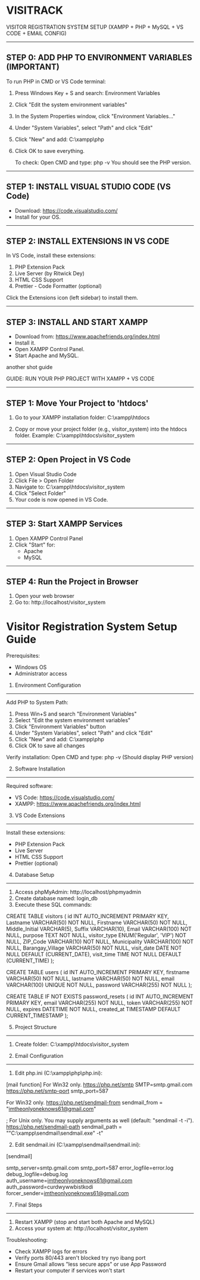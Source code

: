 # VISITRACK
VISITOR REGISTRATION SYSTEM SETUP (XAMPP + PHP + MySQL + VS CODE + EMAIL CONFIG)

---------------------------------------------------------
STEP 0: ADD PHP TO ENVIRONMENT VARIABLES (IMPORTANT)
---------------------------------------------------------
To run PHP in CMD or VS Code terminal:

1. Press Windows Key + S and search: Environment Variables
2. Click "Edit the system environment variables"
3. In the System Properties window, click "Environment Variables..."
4. Under "System Variables", select "Path" and click "Edit"
5. Click "New" and add:
   C:\xampp\php
6. Click OK to save everything.

	To check: Open CMD and type:
	php -v
	You should see the PHP version.

---------------------------------------------------------
STEP 1: INSTALL VISUAL STUDIO CODE (VS Code)
---------------------------------------------------------
- Download: https://code.visualstudio.com/
- Install for your OS.

---------------------------------------------------------
STEP 2: INSTALL EXTENSIONS IN VS CODE
---------------------------------------------------------
In VS Code, install these extensions:

1. PHP Extension Pack
2. Live Server (by Ritwick Dey)
3. HTML CSS Support
4. Prettier - Code Formatter (optional)

Click the Extensions icon (left sidebar) to install them.


---------------------------------------------------------
STEP 3: INSTALL AND START XAMPP
---------------------------------------------------------
- Download from: https://www.apachefriends.org/index.html
- Install it.
- Open XAMPP Control Panel.
- Start Apache and MySQL.

another shot guide

GUIDE: RUN YOUR PHP PROJECT WITH XAMPP + VS CODE

--------------------------------------------------
STEP 1: Move Your Project to 'htdocs'
--------------------------------------------------
1. Go to your XAMPP installation folder:
   C:\\xampp\\htdocs

2. Copy or move your project folder (e.g., visitor_system) into the htdocs folder.
   Example: C:\\xampp\\htdocs\\visitor_system

--------------------------------------------------
STEP 2: Open Project in VS Code
--------------------------------------------------
1. Open Visual Studio Code
2. Click File > Open Folder
3. Navigate to: C:\\xampp\\htdocs\\visitor_system
4. Click "Select Folder"
5. Your code is now opened in VS Code.

--------------------------------------------------
STEP 3: Start XAMPP Services
--------------------------------------------------
1. Open XAMPP Control Panel
2. Click "Start" for:
   - Apache
   - MySQL 
--------------------------------------------------
STEP 4: Run the Project in Browser
--------------------------------------------------
1. Open your web browser
2. Go to:
   http://localhost/visitor_system

Visitor Registration System Setup Guide
=======================================

Prerequisites:
- Windows OS
- Administrator access

1. Environment Configuration
----------------------------
Add PHP to System Path:
1. Press Win+S and search "Environment Variables"
2. Select "Edit the system environment variables"
3. Click "Environment Variables" button
4. Under "System Variables", select "Path" and click "Edit"
5. Click "New" and add: C:\xampp\php
6. Click OK to save all changes

Verify installation:
Open CMD and type: php -v
(Should display PHP version)

2. Software Installation
------------------------
Required software:
- VS Code: https://code.visualstudio.com/
- XAMPP: https://www.apachefriends.org/index.html

3. VS Code Extensions
---------------------
Install these extensions:
- PHP Extension Pack
- Live Server
- HTML CSS Support
- Prettier (optional)

4. Database Setup
-----------------
1. Access phpMyAdmin: http://localhost/phpmyadmin
2. Create database named: login_db
3. Execute these SQL commands:

CREATE TABLE visitors (
    id INT AUTO_INCREMENT PRIMARY KEY,
    Lastname VARCHAR(50) NOT NULL,
    Firstname VARCHAR(50) NOT NULL,
    Middle_Initial VARCHAR(5),
    Suffix VARCHAR(10),
    Email VARCHAR(100) NOT NULL,
    purpose TEXT NOT NULL,
    visitor_type ENUM('Regular', 'VIP') NOT NULL,
    ZIP_Code VARCHAR(10) NOT NULL,
    Municipality VARCHAR(100) NOT NULL,
    Barangay_Village VARCHAR(50) NOT NULL,
    visit_date DATE NOT NULL DEFAULT (CURRENT_DATE),
    visit_time TIME NOT NULL DEFAULT (CURRENT_TIME)
);

CREATE TABLE users (
    id INT AUTO_INCREMENT PRIMARY KEY,
    firstname VARCHAR(50) NOT NULL,
    lastname VARCHAR(50) NOT NULL,
    email VARCHAR(100) UNIQUE NOT NULL,
    password VARCHAR(255) NOT NULL
);


CREATE TABLE IF NOT EXISTS password_resets (
  id INT AUTO_INCREMENT PRIMARY KEY,
  email VARCHAR(255) NOT NULL,
  token VARCHAR(255) NOT NULL,
  expires DATETIME NOT NULL,
  created_at TIMESTAMP DEFAULT CURRENT_TIMESTAMP
);

5. Project Structure
--------------------
1. Create folder: C:\xampp\htdocs\visitor_system

6. Email Configuration
----------------------
1. Edit php.ini (C:\xampp\php\php.ini):

[mail function]
For Win32 only.
https://php.net/smtp
SMTP=smtp.gmail.com
https://php.net/smtp-port
smtp_port=587

For Win32 only.
https://php.net/sendmail-from
sendmail_from = "imtheonlyoneknows61@gmail.com"

; For Unix only.  You may supply arguments as well (default: "sendmail -t -i").
https://php.net/sendmail-path
sendmail_path = "\"C:\xampp\sendmail\sendmail.exe\" -t"

2. Edit sendmail.ini (C:\xampp\sendmail\sendmail.ini):

[sendmail]

smtp_server=smtp.gmail.com
smtp_port=587
error_logfile=error.log
debug_logfile=debug.log
auth_username=imtheonlyoneknows61@gmail.com
auth_password=curdwywwbistkodi
forcer_sender=imtheonlyoneknows61@gmail.com

7. Final Steps
-------------
1. Restart XAMPP (stop and start both Apache and MySQL)
2. Access your system at: http://localhost/visitor_system

Troubleshooting:
- Check XAMPP logs for errors
- Verify ports 80/443 aren't blocked try nyo ibang port
- Ensure Gmail allows "less secure apps" or use App Password
- Restart your computer if services won't start
